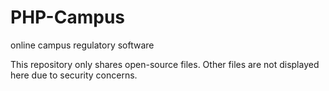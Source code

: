 # PHP-Campus
online campus regulatory software

This repository only shares open-source files. Other files are not displayed here due to security concerns.
